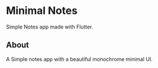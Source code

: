 # Minimal Notes

Simple Notes app made with Flutter.

## About

A Simple notes app with a beautiful monochrome minimal UI.
